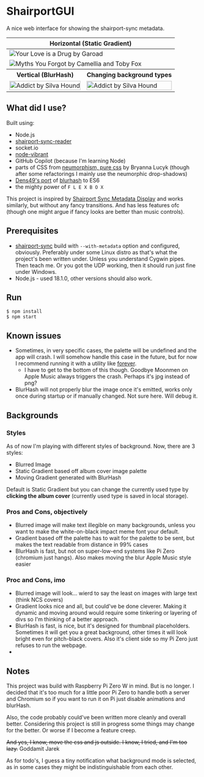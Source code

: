 # ShairportGUI

A nice web interface for showing the shairport-sync metadata.

<table>
  <thead>
    <tr>
      <th colspan=2>Horizontal (Static Gradient)</th>
      <!-- <th>Vertical (BlurHash)</th> -->
    </tr>
  </thead>
  <tbody>
    <tr>
      <td colspan="2">
        <image alt="Your Love is a Drug by Garoad" src="img/Screen1.png">
      </td>
    </tr>
    <tr>
    </tr>
    <tr>
      <td colspan="2">
        <image alt="Myths You Forgot by Camellia and Toby Fox" src="img/Screen2.png">
      </td>
    </tr>
    <tr>
      <th>Vertical (BlurHash)</th>
      <th>Changing background types</th>
    </tr>
    <tr>
      <td>
        <image alt="Addict by Silva Hound" src="img/Screen3.png" height="100%">
      </td>
      <td>
        <image alt="Addict by Silva Hound" src="img/Screen3.png" height="100%">
      </td>
    </tr>
  </tbody>
</table>

## What did I use?

Built using:

-   Node.js
-   [shairport-sync-reader](https://www.npmjs.com/package/shairport-sync-reader)
-   socket.io
-   [node-vibrant](https://www.npmjs.com/package/node-vibrant)
-   GitHub Copilot (because I'm learning Node)
-   parts of CSS from [neumorphism, pure css](https://codepen.io/b-r-y/pen/wvrXdEd) by Bryanna Lucyk (though after some refactorings I mainly use the neumorphic drop-shadows)
-   [Dens49's port](https://github.com/Dens49/blurhash-js) of [blurhash](https://blurha.sh/) to ES6
-   the mighty power of `F L E X B O X`

This project is inspired by [Shairport Sync Metadata Display](https://github.com/AlainGourves/shairport-metadata-display) and works similarly, but without any fancy transitions. And has less features ofc (though one might argue if fancy looks are better than music controls).

## Prerequisites

-   [shairport-sync](https://github.com/mikebrady/shairport-sync) build with `--with-metadata` option and configured, obviously. Preferably under some Linux distro as that's what the project's been written under. Unless you understand Cygwin pipes. Then teach me. Or you got the UDP working, then it should run just fine under Windows.
-   Node.js - used 18.1.0, other versions should also work.

## Run

```
$ npm install
$ npm start
```

## Known issues

-   Sometimes, in very specific cases, the palette will be undefined and the app will crash. I will somehow handle this case in the future, but for now I recommend running it with a utility like [forever](https://www.npmjs.com/package/forever).
    -   I have to get to the bottom of this though. Goodbye Moonmen on Apple Music always triggers the crash. Perhaps it's jpg instead of png?
-   BlurHash will not properly blur the image once it's emitted, works only once during startup or if manually changed. Not sure here. Will debug it.

## Backgrounds
### Styles
As of now I'm playing with different styles of background. Now, there are 3 styles:
* Blurred Image
* Static Gradient based off album cover image palette
* Moving Gradient generated with BlurHash

Default is Static Gradient but you can change the currently used type by **clicking the album cover** (currently used type is saved in local storage).

### Pros and Cons, objectively
* Blurred image will make text illegible on many backgrounds, unless you want to make the white-on-black impact meme font your default.
* Gradient based off the palette has to wait for the palette to be sent, but makes the text readable from distance in 99% cases
* BlurHash is fast, but not on super-low-end systems like Pi Zero (chromium just hangs). Also makes moving the blur Apple Music style easier

### Proc and Cons, imo
* Blurred image will look... wierd to say the least on images with large text (think NCS covers)
* Gradient looks nice and all, but could've be done cleverer. Making it dynamic and moving around would require some tinkering or layering of divs so I'm thinking of a better approach.
* BlurHash is fast, is nice, but it's designed for thumbnail placeholders. Sometimes it will get you a great background, other times it will look bright even for pitch-black covers. Also it's client side so my Pi Zero just refuses to run the webpage.
* 
## Notes

This project was build with Raspberry Pi Zero W in mind. But is no longer. I decided that it's too much for a little poor Pi Zero to handle both a server and Chromium so if you want to run it on Pi just disable animations and blurHash.

Also, the code probably could've been written more cleanly and overall better. Considering this project is still in progress some things may change for the better. Or worse if I become a feature creep.

~~And yes, I know, move the css and js outside. I know, I tried, and I'm too lazy.~~ Goddamit Jarek

As for todo's, I guess a tiny notification what background mode is selected, as in some cases they might be indistinguishable from each other.
